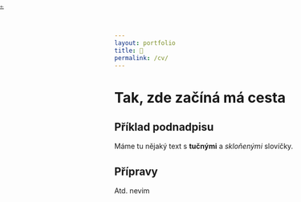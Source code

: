 ```yaml
---
layout: portfolio
title: 📜
permalink: /cv/
---
```


<p style="position: fixed;top: 0px !important;left: 0px !important;font-size: 8px;" ><a href="/">←</a></p>

# Tak, zde začíná má cesta

## Příklad podnadpisu

Máme tu nějaký text s **tučnými** a *skloňenými* slovíčky.

## Přípravy

Atd. nevim